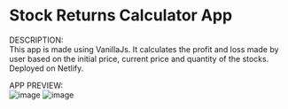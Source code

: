 # Stock Returns Calculator App


DESCRIPTION:
<br>
This app is made using VanillaJs.
It calculates the profit and loss made by user based on the initial price, current price and quantity of the stocks.
Deployed on Netlify.


APP PREVIEW:
<br>
![image](https://user-images.githubusercontent.com/64693025/133580040-d3c057b0-5dbc-4ad9-8819-d7cf54b55466.png)
![image](https://user-images.githubusercontent.com/64693025/133580504-10977d17-4b13-411e-b3a5-0df8afbb827b.png)



